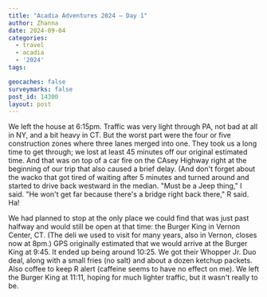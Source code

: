```yaml
---
title: "Acadia Adventures 2024 – Day 1"
author: Zhanna
date: 2024-09-04
categories: 
  - travel
  - acadia
  - '2024'
tags:

geocaches: false
surveymarks: false
post_id: 14300
layout: post
---
```


We left the house at 6:15pm. Traffic was very light through PA, not bad at all in NY, and a bit heavy in CT. But the worst part were the four or five construction zones where three lanes merged into one. They took us a long time to get through; we lost at least 45 minutes off our original estimated time. And that was on top of a car fire on the CAsey Highway right at the beginning of our trip that also caused a brief delay. (And don't forget about the wacko that got tired of waiting after 5 minutes and turned around and started to drive back westward in the median. "Must be a Jeep thing," I said. "He won't get far because there's a bridge right back there," R said. Ha!

We had planned to stop at the only place we could find that was just past halfway and would still be open at that time: the Burger King in Vernon Center, CT. (The deli we used to visit for many years, also in Vernon, closes now at 8pm.) GPS originally estimated that we would arrive at the Burger King at 9:45. It ended up being around 10:25. We got their Whopper Jr. Duo deal, along with a small fries (no salt) and about a dozen ketchup packets. Also coffee to keep R alert (caffeine seems to have no effect on me). We left the Burger King at 11:11, hoping for much lighter traffic, but it wasn't really to be. 